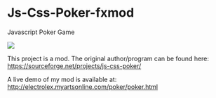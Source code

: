 # Js-Css-Poker-fxmod
Javascript Poker Game

<img src="https://i.imgur.com/G3Bm9PP.png">

This project is a mod. The original author/program can be found here: https://sourceforge.net/projects/js-css-poker/

A live demo of my mod is available at: http://electrolex.myartsonline.com/poker/poker.html
